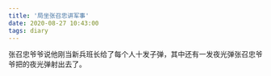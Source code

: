 ```yaml
---
title: '局坐张召忠讲军事'
date: 2020-08-27 10:43:00
tags: diary
---
```

张召忠爷爷说他刚当新兵班长给了每个人十发子弹，其中还有一发夜光弹张召忠爷爷把的夜光弹射出去了。
